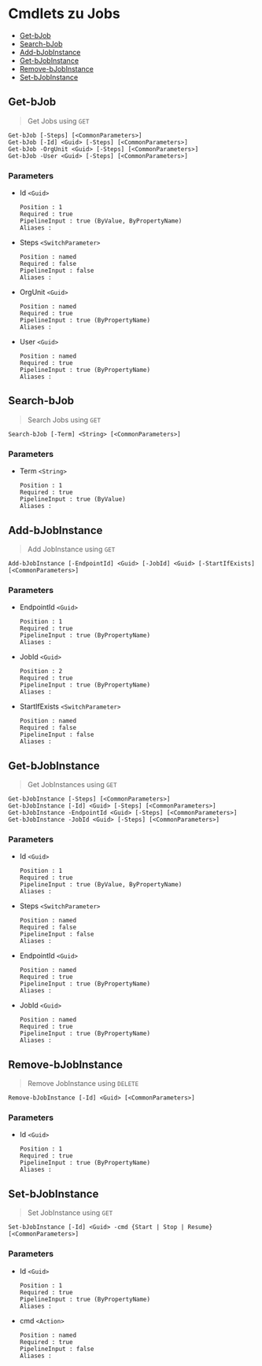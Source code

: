 # Cmdlets zu Jobs
* [Get-bJob](Jobs.md#Get-bJob)
* [Search-bJob](Jobs.md#Search-bJob)
* [Add-bJobInstance](Jobs.md#Add-bJobInstance)
* [Get-bJobInstance](Jobs.md#Get-bJobInstance)
* [Remove-bJobInstance](Jobs.md#Remove-bJobInstance)
* [Set-bJobInstance](Jobs.md#Set-bJobInstance)


## Get-bJob
> Get Jobs using `GET` 
```
Get-bJob [-Steps] [<CommonParameters>]
Get-bJob [-Id] <Guid> [-Steps] [<CommonParameters>]
Get-bJob -OrgUnit <Guid> [-Steps] [<CommonParameters>]
Get-bJob -User <Guid> [-Steps] [<CommonParameters>]
```
### Parameters
* Id `<Guid>`
  ```
  Position : 1
  Required : true
  PipelineInput : true (ByValue, ByPropertyName)
  Aliases : 
  ```
* Steps `<SwitchParameter>`
  ```
  Position : named
  Required : false
  PipelineInput : false
  Aliases : 
  ```
* OrgUnit `<Guid>`
  ```
  Position : named
  Required : true
  PipelineInput : true (ByPropertyName)
  Aliases : 
  ```
* User `<Guid>`
  ```
  Position : named
  Required : true
  PipelineInput : true (ByPropertyName)
  Aliases : 
  ```
## Search-bJob
> Search Jobs using `GET` 
```
Search-bJob [-Term] <String> [<CommonParameters>]
```
### Parameters
* Term `<String>`
  ```
  Position : 1
  Required : true
  PipelineInput : true (ByValue)
  Aliases : 
  ```
## Add-bJobInstance
> Add JobInstance using `GET` 
```
Add-bJobInstance [-EndpointId] <Guid> [-JobId] <Guid> [-StartIfExists] [<CommonParameters>]
```
### Parameters
* EndpointId `<Guid>`
  ```
  Position : 1
  Required : true
  PipelineInput : true (ByPropertyName)
  Aliases : 
  ```
* JobId `<Guid>`
  ```
  Position : 2
  Required : true
  PipelineInput : true (ByPropertyName)
  Aliases : 
  ```
* StartIfExists `<SwitchParameter>`
  ```
  Position : named
  Required : false
  PipelineInput : false
  Aliases : 
  ```
## Get-bJobInstance
> Get JobInstances using `GET` 
```
Get-bJobInstance [-Steps] [<CommonParameters>]
Get-bJobInstance [-Id] <Guid> [-Steps] [<CommonParameters>]
Get-bJobInstance -EndpointId <Guid> [-Steps] [<CommonParameters>]
Get-bJobInstance -JobId <Guid> [-Steps] [<CommonParameters>]
```
### Parameters
* Id `<Guid>`
  ```
  Position : 1
  Required : true
  PipelineInput : true (ByValue, ByPropertyName)
  Aliases : 
  ```
* Steps `<SwitchParameter>`
  ```
  Position : named
  Required : false
  PipelineInput : false
  Aliases : 
  ```
* EndpointId `<Guid>`
  ```
  Position : named
  Required : true
  PipelineInput : true (ByPropertyName)
  Aliases : 
  ```
* JobId `<Guid>`
  ```
  Position : named
  Required : true
  PipelineInput : true (ByPropertyName)
  Aliases : 
  ```
## Remove-bJobInstance
> Remove JobInstance using `DELETE` 
```
Remove-bJobInstance [-Id] <Guid> [<CommonParameters>]
```
### Parameters
* Id `<Guid>`
  ```
  Position : 1
  Required : true
  PipelineInput : true (ByPropertyName)
  Aliases : 
  ```
## Set-bJobInstance
> Set JobInstance using `GET` 
```
Set-bJobInstance [-Id] <Guid> -cmd {Start | Stop | Resume} [<CommonParameters>]
```
### Parameters
* Id `<Guid>`
  ```
  Position : 1
  Required : true
  PipelineInput : true (ByPropertyName)
  Aliases : 
  ```
* cmd `<Action>`
  ```
  Position : named
  Required : true
  PipelineInput : false
  Aliases : 
  ```

